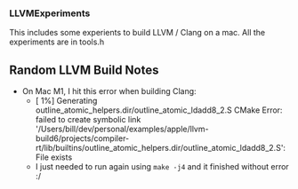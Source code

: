 ### LLVMExperiments

This includes some experients to build LLVM / Clang on a mac. All the experiments are in tools.h

## Random LLVM Build Notes

- On Mac M1, I hit this error when building Clang:
    - [  1%] Generating outline_atomic_helpers.dir/outline_atomic_ldadd8_2.S
CMake Error: failed to create symbolic link '/Users/bill/dev/personal/examples/apple/llvm-build6/projects/compiler-rt/lib/builtins/outline_atomic_helpers.dir/outline_atomic_ldadd8_2.S': File exists
    - I just needed to run again using `make -j4` and it finished without error :/